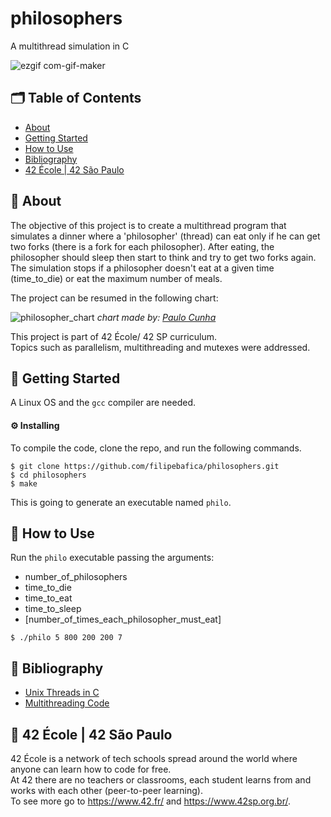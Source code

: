 # philosophers
A multithread simulation in C

![ezgif com-gif-maker](https://user-images.githubusercontent.com/31427890/151238802-1a51feed-a5ac-4fc8-8f48-c3c7c77da95a.gif)

## 🗂 Table of Contents
* [About](#-about)
* [Getting Started](#-getting-started)
* [How to Use](#-how-to-use)
* [Bibliography](#-bibliography)
* [42 École | 42 São Paulo](#-42-école--42-são-paulo)

## 🧐 About
The objective of this project is to create a multithread program that simulates a dinner where a 'philosopher' (thread) can eat
only if he can get two forks (there is a fork for each philosopher). After eating, the philosopher should sleep then start to think
and try to get two forks again. The simulation stops if a philosopher doesn't eat at a given time (time_to_die) or eat the maximum number of meals.

The project can be resumed in the following chart:

![philosopher_chart](https://user-images.githubusercontent.com/31427890/151245142-25df8aee-86cd-4ea4-9bdd-ad325695e188.png)
*chart made by: [Paulo Cunha](https://github.com/pcc19)*

This project is part of 42 École/ 42 SP curriculum.\
Topics such as parallelism, multithreading and mutexes were addressed.

## 🏁 Getting Started
A Linux OS and the `gcc` compiler are needed.

#### ⚙️ Installing
To compile the code, clone the repo, and run the following commands.
```
$ git clone https://github.com/filipebafica/philosophers.git
$ cd philosophers
$ make
```
This is going to generate an executable named `philo`.

## 🎈 How to Use
Run the `philo` executable passing the arguments:
* number_of_philosophers 
* time_to_die 
* time_to_eat 
* time_to_sleep
* [number_of_times_each_philosopher_must_eat]

```
$ ./philo 5 800 200 200 7
```

## 📜 Bibliography
* [Unix Threads in C](https://www.youtube.com/watch?v=d9s_d28yJq0&list=PLfqABt5AS4FmuQf70psXrsMLEDQXNkLq2)
* [Multithreading Code](https://www.youtube.com/watch?v=7ENFeb-J75k)

## 🏫 42 École | 42 São Paulo
42 École is a network of tech schools spread around the world where anyone can learn how to code for free.\
At 42 there are no teachers or classrooms, each student learns from and works with each other (peer-to-peer learning).\
To see more go to https://www.42.fr/ and https://www.42sp.org.br/.
